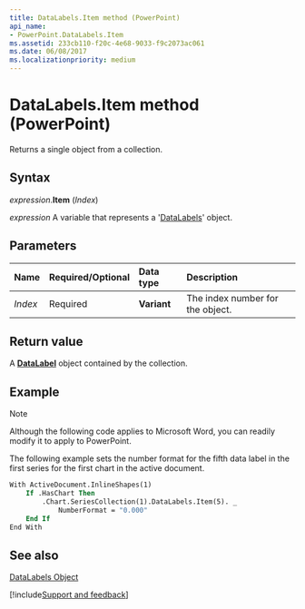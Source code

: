 ```yaml
---
title: DataLabels.Item method (PowerPoint)
api_name:
- PowerPoint.DataLabels.Item
ms.assetid: 233cb110-f20c-4e68-9033-f9c2073ac061
ms.date: 06/08/2017
ms.localizationpriority: medium
---
```



# DataLabels.Item method (PowerPoint)

Returns a single object from a collection.


## Syntax

_expression_.**Item** (_Index_)

_expression_ A variable that represents a '[DataLabels](PowerPoint.DataLabels.md)' object.


## Parameters



|Name|Required/Optional|Data type|Description|
|:-----|:-----|:-----|:-----|
| _Index_|Required|**Variant**|The index number for the object.|

## Return value

A **[DataLabel](PowerPoint.DataLabel.md)** object contained by the collection.


## Example




> [!NOTE] 
> Although the following code applies to Microsoft Word, you can readily modify it to apply to PowerPoint.

The following example sets the number format for the fifth data label in the first series for the first chart in the active document.




```vb
With ActiveDocument.InlineShapes(1)
    If .HasChart Then
        .Chart.SeriesCollection(1).DataLabels.Item(5). _
            NumberFormat = "0.000"
    End If
End With


```


## See also


[DataLabels Object](PowerPoint.DataLabels.md)

[!include[Support and feedback](~/includes/feedback-boilerplate.md)]